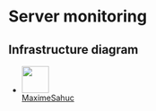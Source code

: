 # Server monitoring

<!-- 
## Features
- configuration à base de fichiers, zero-click nécessaires
- agent de monitoring extensible
- trouver d'autres truc positif


## Lien utiles
- choix d'infrastructure
- TODO list


## TODO list
- [x] Web server container
    - [x] Apache2 status page, on port 8080 /server-status
    - [x] Status page for server ressources, on port 81
- [x] Monitoring agent container
    - [x] Script to get data from web server status pages
    - [x] Script to insert data in database
    - [x] Merge scripts in a Dockerfile
    - [x] Run the container and test
    - [x] Get data from apache2 status page and add it to database
- [x] Mariadb container
    - [x] Create databases
    - [x] Create tables
    - [x] Tests
- [x] Grafana container
    - [x] Custom config file
    - [x] Link to database
    - [x] Create Graphs
    - [x] Save config to use in docker compose
- [ ] Documentation
    - [ ] Update infrastructure diagram
    - [ ] Explain all -->

## Infrastructure diagram
<!-- ![Infrastructure diagram](./doc/infrastructure_diagram.png) -->

<!-- - [@MaximeSahuc](https://github.com/MaximeSahuc) -->

<ul>
    <li>
        <div>
            <img src="https://avatars.githubusercontent.com/u/84405949?s=48&v=4" width="48" /><br>
            <a href="https://github.com/MaximeSahuc">MaximeSahuc</a>
        </div>
    </li>
</ul>

<!-- - <img src="https://avatars.githubusercontent.com/u/84405949?s=48&v=4" width="48" /> MaximeSahuc -->

<!-- [<img src="https://avatars.githubusercontent.com/u/84405949?s=48&v=4" width="48" />](https://github.com/MaximeSahuc)

[<img src="https://avatars.githubusercontent.com/u/160885185?s=2&v=4" width="48" />](https://github.com/marccambon) -->